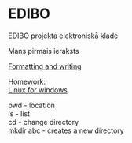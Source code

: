 # EDIBO
EDIBO projekta elektroniskā klade

Mans pirmais ieraksts

[Formatting and writing](https://help.github.com/en/github/writing-on-github/basic-writing-and-formatting-syntax)


Homework:  
[Linux for windows](https://www.pcworld.com/article/2955460/dual-booting-linux-with-windows-what-you-need-to-know.html)


pwd  - location  
ls  - list   
cd  - change directory  
mkdir abc - creates a new directory 
